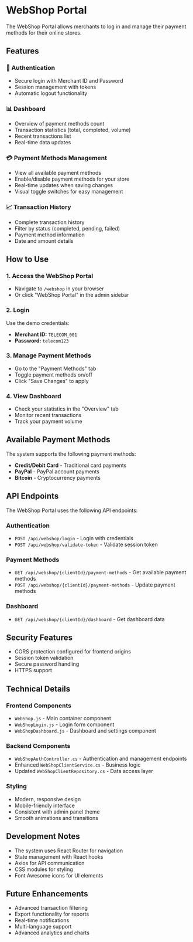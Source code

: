 # WebShop Portal

The WebShop Portal allows merchants to log in and manage their payment methods for their online stores.

## Features

### 🔐 Authentication
- Secure login with Merchant ID and Password
- Session management with tokens
- Automatic logout functionality

### 📊 Dashboard
- Overview of payment methods count
- Transaction statistics (total, completed, volume)
- Recent transactions list
- Real-time data updates

### 💳 Payment Methods Management
- View all available payment methods
- Enable/disable payment methods for your store
- Real-time updates when saving changes
- Visual toggle switches for easy management

### 📈 Transaction History
- Complete transaction history
- Filter by status (completed, pending, failed)
- Payment method information
- Date and amount details

## How to Use

### 1. Access the WebShop Portal
- Navigate to `/webshop` in your browser
- Or click "WebShop Portal" in the admin sidebar

### 2. Login
Use the demo credentials:
- **Merchant ID:** `TELECOM_001`
- **Password:** `telecom123`

### 3. Manage Payment Methods
- Go to the "Payment Methods" tab
- Toggle payment methods on/off
- Click "Save Changes" to apply

### 4. View Dashboard
- Check your statistics in the "Overview" tab
- Monitor recent transactions
- Track your payment volume

## Available Payment Methods

The system supports the following payment methods:
- **Credit/Debit Card** - Traditional card payments
- **PayPal** - PayPal account payments  
- **Bitcoin** - Cryptocurrency payments

## API Endpoints

The WebShop Portal uses the following API endpoints:

### Authentication
- `POST /api/webshop/login` - Login with credentials
- `POST /api/webshop/validate-token` - Validate session token

### Payment Methods
- `GET /api/webshop/{clientId}/payment-methods` - Get available payment methods
- `POST /api/webshop/{clientId}/payment-methods` - Update payment methods

### Dashboard
- `GET /api/webshop/{clientId}/dashboard` - Get dashboard data

## Security Features

- CORS protection configured for frontend origins
- Session token validation
- Secure password handling
- HTTPS support

## Technical Details

### Frontend Components
- `WebShop.js` - Main container component
- `WebShopLogin.js` - Login form component
- `WebShopDashboard.js` - Dashboard and settings component

### Backend Components
- `WebShopAuthController.cs` - Authentication and management endpoints
- Enhanced `WebShopClientService.cs` - Business logic
- Updated `WebShopClientRepository.cs` - Data access layer

### Styling
- Modern, responsive design
- Mobile-friendly interface
- Consistent with admin panel theme
- Smooth animations and transitions

## Development Notes

- The system uses React Router for navigation
- State management with React hooks
- Axios for API communication
- CSS modules for styling
- Font Awesome icons for UI elements

## Future Enhancements

- Advanced transaction filtering
- Export functionality for reports
- Real-time notifications
- Multi-language support
- Advanced analytics and charts
